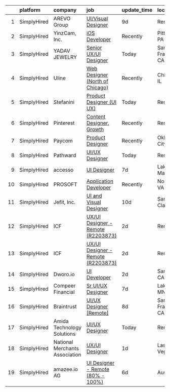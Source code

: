 

|    | platform    | company                        | job                                                                                                                                        | update_time   | location          |
|---:|:------------|:-------------------------------|:-------------------------------------------------------------------------------------------------------------------------------------------|:--------------|:------------------|
|  1 | SimplyHired | AREVO Group                    | [UI/Visual Designer](https://www.simplyhired.com/job/qrm7lu0OeOtigHUZG8eRnpMQShi763qtXMlsN8j_zyfqy4XSh3muUw?q=ui+designer)                 | 9d            | Remote            |
|  2 | SimplyHired | YinzCam, Inc.                  | [iOS Developer](https://www.simplyhired.com/job/O7s3dealHuxhU0MGhoaMnfOJziqVEUTHKEJtlDWUSPF8S_dqWf-8-Q?q=ui+designer)                      | Recently      | Pittsburgh, PA    |
|  3 | SimplyHired | YADAV JEWELRY                  | [Senior UX/UI Designer](https://www.simplyhired.com/job/tmUiNez_jYZa3Z0Zx_j5yngl7zvnMy58Tw2jbFVRbUHMR1GJDT7U1A?q=ui+designer)              | Today         | San Francisco, CA |
|  4 | SimplyHired | Uline                          | [Web Designer (North of Chicago)](https://www.simplyhired.com/job/R7nnTqvsbmA4vbD-Y5wWE_kvbR_E8JahJe36WFvxALSsjU3nTzxarA?q=ui+designer)    | Recently      | Chicago, IL       |
|  5 | SimplyHired | Stefanini                      | [Product Designer (UI UX)](https://www.simplyhired.com/job/R4FrwuH9sDZyR4veKspdJe1UmBnuocqGoXwfJX23ToVHf6pVh_Wikw?q=ui+designer)           | Today         | Remote            |
|  6 | SimplyHired | Pinterest                      | [Content Designer, Growth](https://www.simplyhired.com/job/r3rLZ8wDZxpE9zJ0WmWmkB6vKADvM4enwQNvRoPjurIWqrAC4bhnpw?q=ui+designer)           | Recently      | Remote            |
|  7 | SimplyHired | Paycom                         | [Product Designer](https://www.simplyhired.com/job/sTicsWpEbBaN_PDIYOQLlIPFYVeVVEqPog0YzBBQapUXHdf-2SKMxQ?q=ui+designer)                   | Recently      | Oklahoma City, OK |
|  8 | SimplyHired | Pathward                       | [UI/UX Designer](https://www.simplyhired.com/job/h5-DiHdxveEAlWT0rWynDYIDuv17QsDVlJJCyIHjYrVwQzftSasTAA?q=ui+designer)                     | Today         | Remote            |
|  9 | SimplyHired | accesso                        | [UI Designer](https://www.simplyhired.com/job/n1xU6yoNzqfHGucyu0wS98p_6mTgX0W8K5LrhoPtbCTH3k9flrxhOw?q=ui+designer)                        | 7d            | Lake Mary, FL     |
| 10 | SimplyHired | PROSOFT                        | [Application Developer](https://www.simplyhired.com/job/yHe6t374s2laLu1FqwlBiz6wAg14VUU-EVceTCVngGLopYRazR0iuw?q=ui+designer)              | Recently      | Norfolk, VA       |
| 11 | SimplyHired | Jefit, Inc.                    | [UI and Visual Designer](https://www.simplyhired.com/job/EIHVSla0pmlZ9KaabVEdLaTmZ2ML4ENf3jQPcWVj7ViLlAoFCTJGBw?q=ui+designer)             | 10d           | Santa Clara, CA   |
| 12 | SimplyHired | ICF                            | [UX/UI Designer - Remote (R2203873)](https://www.simplyhired.com/job/ZxwmavOKGWnAitbZek_4laum3GmIyTzE3flb0SIlZnp8gqzXOLVHeg?q=ui+designer) | 2d            | Remote            |
| 13 | SimplyHired | ICF                            | [UX/UI Designer - Remote (R2203873)](https://www.simplyhired.com/job/ZxwmavOKGWnAitbZek_4laum3GmIyTzE3flb0SIlZnp8gqzXOLVHeg?q=ui+designer) | 2d            | Remote            |
| 14 | SimplyHired | Dworo.io                       | [UI Developer](https://www.simplyhired.com/job/qPXgbPhtsqWYiZEBY8ulif6ITPePov6gIOwVJI-N7BztBp6kGpHjHw?q=ui+designer)                       | 2d            | San Jose, CA      |
| 15 | SimplyHired | Compeer Financial              | [Sr UI/UX Designer](https://www.simplyhired.com/job/L0WT9mDTLHNMHqjBA2D1E0pwtuUZfQPtv2xvJLOjwmxrc5G2JRarfA?q=ui+designer)                  | 7d            | Lakeville, MN     |
| 16 | SimplyHired | Braintrust                     | [UI/UX Designer [Remote]](https://www.simplyhired.com/job/qxAIXJURRxvHN_WJei-9NR4K2N5u3DxLKxtsLwlrVFLQcJnrjdScAQ?q=ui+designer)            | 8d            | San Francisco, CA |
| 17 | SimplyHired | Amida Technology Solutions     | [UI/UX Designer](https://www.simplyhired.com/job/o3pdgX-tsTqAZ-L-5dmZROn_8KTiIBgcgQOBUuc7l70Bd6ysDZaaMg?q=ui+designer)                     | Today         | Remote            |
| 18 | SimplyHired | National Merchants Association | [UX/UI Designer](https://www.simplyhired.com/job/OGbbTuyBjzt1sP3sVcbzn6VzgUmEXIfTeasqYhjGBK-DPK6RhGNs8g?q=ui+designer)                     | 1d            | Las Vegas, NV     |
| 19 | SimplyHired | amazee.io AG                   | [UI Designer - Remote (80% - 100%)](https://www.simplyhired.com/job/MtzTuIp2QVnrqRCKFH4SQeETRS_PvjaV5E0nVJ15doXLJNOD8yDwKA?q=ui+designer)  | 6d            | Austin, TX        |